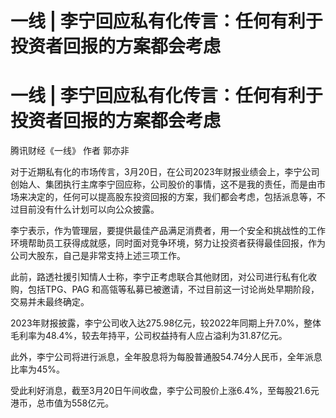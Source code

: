 # 一线 | 李宁回应私有化传言：任何有利于投资者回报的方案都会考虑

# 一线 | 李宁回应私有化传言：任何有利于投资者回报的方案都会考虑

腾讯财经《一线》 作者 郭亦非

对于近期私有化的市场传言，3月20日，在公司2023年财报业绩会上，李宁公司创始人、集团执行主席李宁回应称，公司股价的事情，这不是我的责任，而是由市场来决定的，任何可以提高股东投资回报的方案，我们都会考虑，包括派息等，不过目前没有什么计划可以向公众披露。

李宁表示，作为管理层，要提供最佳产品满足消费者，用一个安全和挑战性的工作环境帮助员工获得成就感，同时面对竞争环境，努力让投资者获得最佳回报，作为公司大股东，自己是非常支持上述三项工作。

此前，路透社援引知情人士称，李宁正考虑联合其他财团，对公司进行私有化收购，包括TPG、PAG
和高瓴等私募已被邀请，不过目前这一讨论尚处早期阶段，交易并未最终确定。

2023年财报披露，李宁公司收入达275.98亿元，较2022年同期上升7.0%，整体毛利率为48.4%，较去年持平，公司权益持有人应占溢利为31.87亿元。

此外，李宁公司将进行派息，全年股息将为每股普通股54.74分人民币，全年派息比率为45%。

受此利好消息，截至3月20日午间收盘，李宁公司股价上涨6.4%，至每股21.6元港币，总市值为558亿元。

